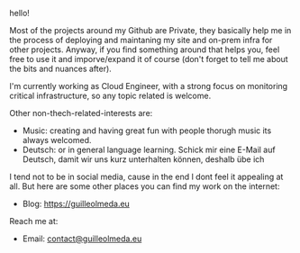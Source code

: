 hello!

Most of the projects around my Github are Private, they basically help me in the process of deploying and maintaning my site and on-prem infra for other projects.
Anyway, if you find something around that helps you, feel free to use it and imporve/expand it of course (don't forget to tell me about the bits and nuances after).

I'm currently working as Cloud Engineer, with a strong focus on monitoring critical infrastructure, so any topic related is welcome.

Other non-thech-related-interests are:

- Music: creating and having great fun with people thorugh music its always welcomed.
- Deutsch: or in general language learning. Schick mir eine E-Mail auf Deutsch, damit wir uns kurz unterhalten können, deshalb übe ich


I tend not to be in social media, cause in the end I dont feel it appealing at all. But here are some other places you can find my work on the internet:

- Blog: https://guilleolmeda.eu

Reach me at:

- Email: contact@guilleolmeda.eu
